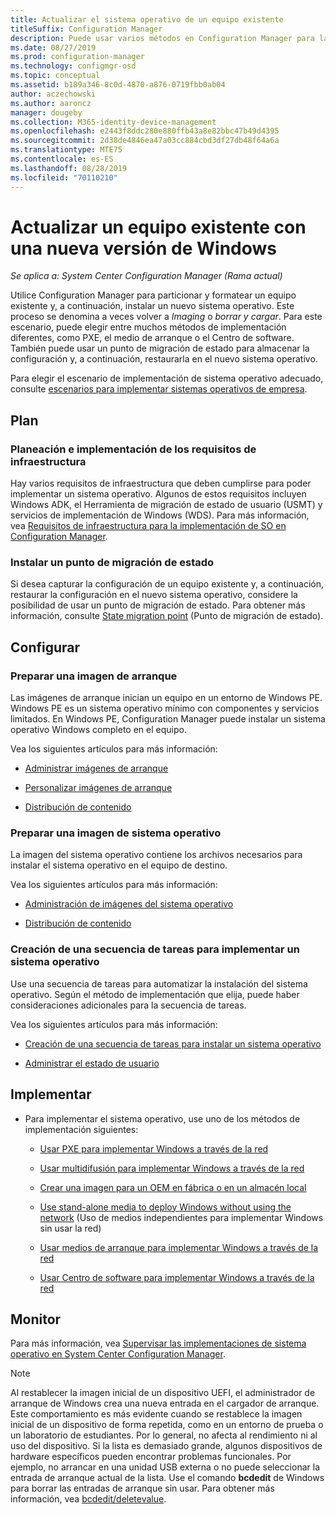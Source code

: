 ```yaml
---
title: Actualizar el sistema operativo de un equipo existente
titleSuffix: Configuration Manager
description: Puede usar varios métodos en Configuration Manager para la partición y el formato de un equipo existente, así como para instalar un nuevo sistema operativo en el equipo.
ms.date: 08/27/2019
ms.prod: configuration-manager
ms.technology: configmgr-osd
ms.topic: conceptual
ms.assetid: b189a346-8c0d-4870-a876-0719fbb0ab04
author: aczechowski
ms.author: aaroncz
manager: dougeby
ms.collection: M365-identity-device-management
ms.openlocfilehash: e2443f8ddc280e880ffb43a8e82bbc47b49d4395
ms.sourcegitcommit: 2d38de4846ea47a03cc884cbd3df27db48f64a6a
ms.translationtype: MTE75
ms.contentlocale: es-ES
ms.lasthandoff: 08/28/2019
ms.locfileid: "70110210"
---
```

# <a name="refresh-an-existing-computer-with-a-new-version-of-windows"></a>Actualizar un equipo existente con una nueva versión de Windows

*Se aplica a: System Center Configuration Manager (Rama actual)*

Utilice Configuration Manager para particionar y formatear un equipo existente y, a continuación, instalar un nuevo sistema operativo. Este proceso se denomina a veces volver a *Imaging* o *borrar y cargar*. Para este escenario, puede elegir entre muchos métodos de implementación diferentes, como PXE, el medio de arranque o el Centro de software. También puede usar un punto de migración de estado para almacenar la configuración y, a continuación, restaurarla en el nuevo sistema operativo.

Para elegir el escenario de implementación de sistema operativo adecuado, consulte [escenarios para implementar sistemas operativos de empresa](/sccm/osd/deploy-use/scenarios-to-deploy-enterprise-operating-systems).  

## <a name="BKMK_Plan"></a> Plan  

### <a name="plan-for-and-implement-infrastructure-requirements"></a>Planeación e implementación de los requisitos de infraestructura

Hay varios requisitos de infraestructura que deben cumplirse para poder implementar un sistema operativo. Algunos de estos requisitos incluyen Windows ADK, el Herramienta de migración de estado de usuario (USMT) y servicios de implementación de Windows (WDS). Para más información, vea [Requisitos de infraestructura para la implementación de SO en Configuration Manager](/sccm/osd/plan-design/infrastructure-requirements-for-operating-system-deployment).  

### <a name="install-a-state-migration-point"></a>Instalar un punto de migración de estado

Si desea capturar la configuración de un equipo existente y, a continuación, restaurar la configuración en el nuevo sistema operativo, considere la posibilidad de usar un punto de migración de estado. Para obtener más información, consulte [State migration point](/sccm/osd/get-started/prepare-site-system-roles-for-operating-system-deployments#BKMK_StateMigrationPoints) (Punto de migración de estado).  

## <a name="BKMK_Configure"></a> Configurar  

### <a name="prepare-a-boot-image"></a>Preparar una imagen de arranque

Las imágenes de arranque inician un equipo en un entorno de Windows PE. Windows PE es un sistema operativo mínimo con componentes y servicios limitados. En Windows PE, Configuration Manager puede instalar un sistema operativo Windows completo en el equipo.

Vea los siguientes artículos para más información:

- [Administrar imágenes de arranque](/sccm/osd/get-started/manage-boot-images)

- [Personalizar imágenes de arranque](/sccm/osd/get-started/customize-boot-images)

- [Distribución de contenido](/sccm/core/servers/deploy/configure/deploy-and-manage-content#bkmk_distribute)

### <a name="prepare-an-os-image"></a>Preparar una imagen de sistema operativo

La imagen del sistema operativo contiene los archivos necesarios para instalar el sistema operativo en el equipo de destino.

Vea los siguientes artículos para más información:

- [Administración de imágenes del sistema operativo](/sccm/osd/get-started/manage-operating-system-images)

- [Distribución de contenido](/sccm/core/servers/deploy/configure/deploy-and-manage-content#bkmk_distribute)

### <a name="create-a-task-sequence-to-deploy-an-os"></a>Creación de una secuencia de tareas para implementar un sistema operativo

Use una secuencia de tareas para automatizar la instalación del sistema operativo. Según el método de implementación que elija, puede haber consideraciones adicionales para la secuencia de tareas.

Vea los siguientes artículos para más información:

- [Creación de una secuencia de tareas para instalar un sistema operativo](/sccm/osd/deploy-use/create-a-task-sequence-to-install-an-operating-system)

- [Administrar el estado de usuario](/sccm/osd/get-started/manage-user-state)

## <a name="BKMK_Deploy"></a> Implementar

- Para implementar el sistema operativo, use uno de los métodos de implementación siguientes:  

  - [Usar PXE para implementar Windows a través de la red](/sccm/osd/deploy-use/use-pxe-to-deploy-windows-over-the-network)  

  - [Usar multidifusión para implementar Windows a través de la red](/sccm/osd/deploy-use/use-multicast-to-deploy-windows-over-the-network)  

  - [Crear una imagen para un OEM en fábrica o en un almacén local](/sccm/osd/deploy-use/create-an-image-for-an-oem-in-factory-or-a-local-depot)  

  - [Use stand-alone media to deploy Windows without using the network](/sccm/osd/deploy-use/use-stand-alone-media-to-deploy-windows-without-using-the-network) (Uso de medios independientes para implementar Windows sin usar la red)  

  - [Usar medios de arranque para implementar Windows a través de la red](/sccm/osd/deploy-use/use-bootable-media-to-deploy-windows-over-the-network)  

  - [Usar Centro de software para implementar Windows a través de la red](/sccm/osd/deploy-use/use-software-center-to-deploy-windows-over-the-network)  

## <a name="monitor"></a>Monitor  

Para más información, vea [Supervisar las implementaciones de sistema operativo en System Center Configuration Manager](/sccm/osd/deploy-use/monitor-operating-system-deployments).  

> [!Note]
> Al restablecer la imagen inicial de un dispositivo UEFI, el administrador de arranque de Windows crea una nueva entrada en el cargador de arranque. Este comportamiento es más evidente cuando se restablece la imagen inicial de un dispositivo de forma repetida, como en un entorno de prueba o un laboratorio de estudiantes. Por lo general, no afecta al rendimiento ni al uso del dispositivo. Si la lista es demasiado grande, algunos dispositivos de hardware específicos pueden encontrar problemas funcionales. Por ejemplo, no arrancar en una unidad USB externa o no puede seleccionar la entrada de arranque actual de la lista. Use el comando **bcdedit** de Windows para borrar las entradas de arranque sin usar. Para obtener más información, vea [bcdedit/deletevalue](https://docs.microsoft.com/windows-hardware/drivers/devtest/bcdedit--deletevalue).<!-- 2841926 -->
